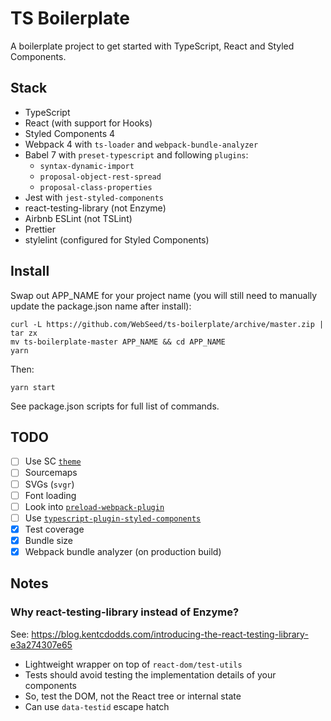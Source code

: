# TS Boilerplate

A boilerplate project to get started with TypeScript, React and Styled Components.

## Stack

- TypeScript
- React (with support for Hooks)
- Styled Components 4
- Webpack 4 with `ts-loader` and `webpack-bundle-analyzer`
- Babel 7 with `preset-typescript` and following `plugins`:
  - `syntax-dynamic-import`
  - `proposal-object-rest-spread`
  - `proposal-class-properties`
- Jest with `jest-styled-components`
- react-testing-library (not Enzyme)
- Airbnb ESLint (not TSLint)
- Prettier
- stylelint (configured for Styled Components)

## Install

Swap out APP_NAME for your project name (you will still need to manually update the package.json name after install):

```
curl -L https://github.com/WebSeed/ts-boilerplate/archive/master.zip | tar zx
mv ts-boilerplate-master APP_NAME && cd APP_NAME
yarn
```

Then:

```
yarn start
```

See package.json scripts for full list of commands.

## TODO

- [ ] Use SC [`theme`](https://www.styled-components.com/docs/api#define-a-theme-interface)
- [ ] Sourcemaps
- [ ] SVGs (`svgr`)
- [ ] Font loading
- [ ] Look into [`preload-webpack-plugin`](https://github.com/GoogleChromeLabs/preload-webpack-plugin)
- [ ] Use [`typescript-plugin-styled-components`](https://github.com/Igorbek/typescript-plugin-styled-components)
- [x] Test coverage
- [x] Bundle size
- [x] Webpack bundle analyzer (on production build)

## Notes

### Why react-testing-library instead of Enzyme?

See: https://blog.kentcdodds.com/introducing-the-react-testing-library-e3a274307e65

- Lightweight wrapper on top of `react-dom/test-utils`
- Tests should avoid testing the implementation details of your components
- So, test the DOM, not the React tree or internal state
- Can use `data-testid` escape hatch
